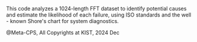 This code analyzes a 1024-length FFT dataset to identify potential causes and estimate the likelihood of each failure, using ISO standards and the well - known Shore's chart for system diagnostics.

@Meta-CPS, All Copyrights at KIST, 2024 Dec
